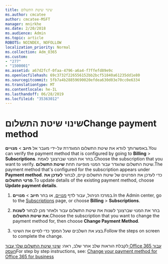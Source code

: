 ```yaml
---
title: שינוי שיטת התשלום
ms.author: cmcatee
author: cmcatee-MSFT
manager: mnirkhe
ms.date: 2/20/2018
ms.audience: Admin
ms.topic: article
ROBOTS: NOINDEX, NOFOLLOW
localization_priority: Normal
ms.collection: Adm_O365
ms.custom:
- "277"
- "1500001"
ms.assetid: a67d2fcf-0faa-4796-a6a4-f7ffefd89e9c
ms.openlocfilehash: 69c3732f226556152bb2bcf51840a61235dd1e80
ms.sourcegitcommit: 5fb7a4b28859690020efdea630d03e70cc0e6334
ms.translationtype: MT
ms.contentlocale: he-IL
ms.lasthandoff: 06/28/2019
ms.locfileid: "35363012"
---
```

# <a name="change-payment-method"></a><span data-ttu-id="1971a-102">שינוי שיטת התשלום</span><span class="sxs-lookup"><span data-stu-id="1971a-102">Change payment method</span></span>

<span data-ttu-id="1971a-103">באפשרותך לוודא את שיטת התשלום המוגדרת על-ידי מעבר אל **חיוב** \> **מנויים**.</span><span class="sxs-lookup"><span data-stu-id="1971a-103">You can verify the payment method that is configured by going to **Billing** \> **Subscriptions**.</span></span> <span data-ttu-id="1971a-104">בחר את המנוי שברצונך לאמת.</span><span class="sxs-lookup"><span data-stu-id="1971a-104">Choose the subscription that you want to verify.</span></span> <span data-ttu-id="1971a-105">שיטת התשלום שהוגדר עבור המנוי מופיעה תחת **שיטת התשלום**.</span><span class="sxs-lookup"><span data-stu-id="1971a-105">The payment method that's configured for the subscription appears under **Payment method**.</span></span> <span data-ttu-id="1971a-106">כדי לעדכן את הפרטים של שיטת התשלום קיים, לבחור **לעדכן את פרטי התשלום**.</span><span class="sxs-lookup"><span data-stu-id="1971a-106">To update details of the existing payment method, choose **Update payment details**.</span></span>
  
1. <span data-ttu-id="1971a-107">במרכז הניהול, עבור לדף [מנויים](https://go.microsoft.com/fwlink/p/?linkid=842054), או בחר **חיוב** \> **מנויים**.</span><span class="sxs-lookup"><span data-stu-id="1971a-107">In the Admin center, go to the [Subscriptions](https://go.microsoft.com/fwlink/p/?linkid=842054) page, or choose **Billing** \> **Subscriptions**.</span></span>

2. <span data-ttu-id="1971a-108">בחר את המנוי שברצונך לשנות את שיטת התשלום עבור ולאחר מכן לבחור **לשנות את שיטת התשלום**.</span><span class="sxs-lookup"><span data-stu-id="1971a-108">Choose the subscription that you want to change the payment method for, then choose **Change Payment Method**.</span></span>

3. <span data-ttu-id="1971a-109">בצע את השלבים שעל המסך כדי לסיים את השינוי.</span><span class="sxs-lookup"><span data-stu-id="1971a-109">Follow the steps on screen to complete the change.</span></span>

<span data-ttu-id="1971a-110">לקבלת הוראות שלב אחר שלב, ראה: [שינוי שיטת התשלום שלך עבור Office 365 עבור העסק](https://support.office.com/article/8652f539-3123-4a8f-b9bd-6aa2f0e0372d)</span><span class="sxs-lookup"><span data-stu-id="1971a-110">For step by step instructions, see: [Change your payment method for Office 365 for business](https://support.office.com/article/8652f539-3123-4a8f-b9bd-6aa2f0e0372d)</span></span>
  